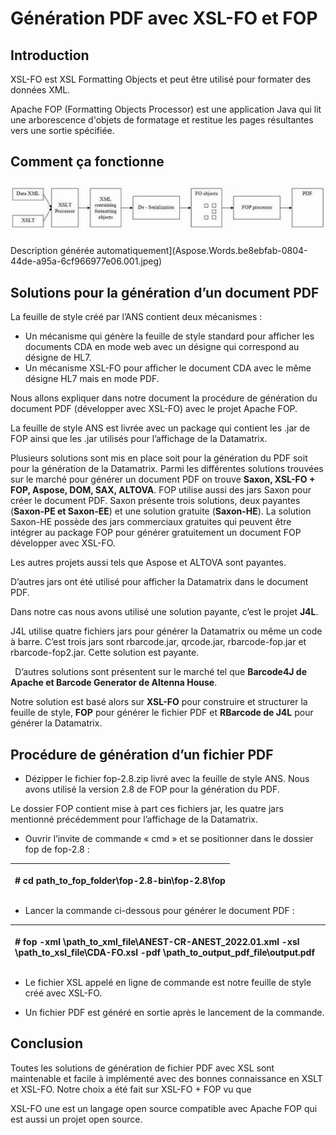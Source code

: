# Génération PDF avec XSL-FO et FOP


## Introduction
XSL-FO est XSL Formatting Objects et peut être utilisé pour formater des données XML.

Apache FOP (Formatting Objects Processor) est une application Java qui lit une arborescence d'objets de formatage et restitue les pages résultantes vers une sortie spécifiée.
## Comment ça fonctionne

![](https://github.com/nizarbs2508/XSL-FO/blob/main/Aspose.Words.be8ebfab-0804-44de-a95a-6cf966977e06.001.jpeg)

Description générée automatiquement](Aspose.Words.be8ebfab-0804-44de-a95a-6cf966977e06.001.jpeg)

## Solutions pour la génération d’un document PDF
La feuille de style créé par l’ANS contient deux mécanismes :

- Un mécanisme qui génère la feuille de style standard pour afficher les documents CDA en mode web avec un désigne qui correspond au désigne de HL7.
- Un mécanisme XSL-FO pour afficher le document CDA avec le même désigne HL7 mais en mode PDF.

Nous allons expliquer dans notre document la procédure de génération du document PDF (développer avec XSL-FO) avec le projet Apache FOP.

La feuille de style ANS est livrée avec un package qui contient les .jar de FOP ainsi que les .jar utilisés pour l’affichage de la Datamatrix.

Plusieurs solutions sont mis en place soit pour la génération du PDF soit pour la génération de la Datamatrix. Parmi les différentes solutions trouvées sur le marché pour générer un document PDF on trouve **Saxon, XSL-FO + FOP, Aspose, DOM, SAX, ALTOVA**. FOP utilise aussi des jars Saxon pour créer le document PDF. Saxon présente trois solutions, deux payantes (**Saxon-PE et Saxon-EE**) et une solution gratuite (**Saxon-HE**). La solution Saxon-HE possède des jars commerciaux gratuites qui peuvent être intégrer au package FOP pour générer gratuitement un document FOP développer avec XSL-FO.    

Les autres projets aussi tels que Aspose et ALTOVA sont payantes.

D’autres jars ont été utilisé pour afficher la Datamatrix dans le document PDF. 

Dans notre cas nous avons utilisé une solution payante, c’est le projet **J4L**. 

J4L utilise quatre fichiers jars pour générer la Datamatrix ou même un code à barre. C’est trois jars sont rbarcode.jar, qrcode.jar, rbarcode-fop.jar et rbarcode-fop2.jar. Cette solution est payante.

` `D’autres solutions sont présentent sur le marché tel que **Barcode4J de Apache et Barcode Generator de Altenna House**. 

Notre solution est basé alors sur **XSL-FO** pour construire et structurer la feuille de style, **FOP** pour générer le fichier PDF et  **RBarcode de J4L** pour générer la Datamatrix.

## Procédure de génération d’un fichier PDF

- Dézipper le fichier fop-2.8.zip livré avec la feuille de style ANS. Nous avons utilisé la version 2.8 de FOP pour la génération du PDF. 

Le dossier FOP contient mise à part ces fichiers jar, les quatre jars mentionné précédemment pour l’affichage de la Datamatrix.



- Ouvrir l’invite de commande « cmd » et se positionner dans le dossier fop de fop-2.8 :


|<p># cd path\_to\_fop\_folder\fop-2.8-bin\fop-2.8\fop</p><p></p>|
| :- |


- Lancer la commande ci-dessous pour générer le document PDF :

|<p># fop -xml \path\_to\_xml\_file\ANEST-CR-ANEST\_2022.01.xml -xsl \path\_to\_xsl\_file\CDA-FO.xsl -pdf \path\_to\_output\_pdf\_file\output.pdf</p><p></p>|
| :- |

- Le fichier XSL appelé en ligne de commande est notre feuille de style créé avec XSL-FO.

- Un fichier PDF est généré en sortie après le lancement de la commande.

## Conclusion

Toutes les solutions de génération de fichier PDF avec XSL sont maintenable et facile à implémenté avec des bonnes connaissance en XSLT et XSL-FO. Notre choix a été fait sur XSL-FO + FOP vu que 

XSL-FO une est un langage open source compatible avec Apache FOP qui est aussi un projet open source.




